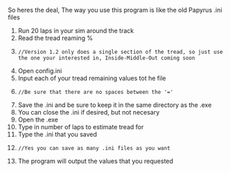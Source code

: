 So heres the deal, 
The way you use this program is like the old Papyrus .ini files

1. Run 20 laps in your sim around the track
2. Read the tread reaming %
3.     //Version 1.2 only does a single section of the tread, so just use the one your interested in, Inside-Middle-Out coming soon
4. Open config.ini
5. Input each of your tread remaining values tot he file
6.     //Be sure that there are no spaces between the '='
7. Save the .ini and be sure to keep it in the same directory as the .exe
8. You can close the .ini if desired, but not necesary
9. Open the .exe
10. Type in number of laps to estimate tread for
11. Type the .ini that you saved
12.     //Yes you can save as many .ini files as you want
13. The program will output the values that you requested
